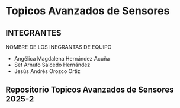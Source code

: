 # Topicos Avanzados de Sensores
## INTEGRANTES
NOMBRE DE LOS INEGRANTAS DE EQUIPO

- Angélica Magdalena Hernández Acuña
- Set Arnufo Salcedo Hernández
- Jesús Andrés Orozco Ortiz

## Repositorio Topicos Avanzados de Sensores 2025-2
